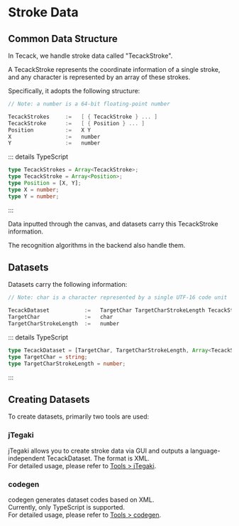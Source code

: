 # Stroke Data

## Common Data Structure

In Tecack, we handle stroke data called "TecackStroke".

A TecackStroke represents the coordinate information of a single stroke, and any character is represented by an array of these strokes.

Specifically, it adopts the following structure:

```go
// Note: a number is a 64-bit floating-point number

TecackStrokes     :=   [ { TecackStroke } ... ]
TecackStroke      :=   [ { Position } ... ]
Position          :=   X Y
X                 :=   number
Y                 :=   number

```

::: details TypeScript

```ts
type TecackStrokes = Array<TecackStroke>;
type TecackStroke = Array<Position>;
type Position = [X, Y];
type X = number;
type Y = number;
```

:::

Data inputted through the canvas, and datasets carry this TecackStroke information.

The recognition algorithms in the backend also handle them.

## Datasets

Datasets carry the following information:

```go
// Note: char is a character represented by a single UTF-16 code unit

TecackDataset           :=   TargetChar TargetCharStrokeLength TecackStrokes
TargetChar              :=   char
TargetCharStrokeLength  :=   number
```

::: details TypeScript

```ts
type TecackDataset = [TargetChar, TargetCharStrokeLength, Array<TecackStroke>];
type TargetChar = string;
type TargetCharStrokeLength = number;
```

:::

## Creating Datasets

To create datasets, primarily two tools are used:

### jTegaki

jTegaki allows you to create stroke data via GUI and outputs a language-independent TecackDataset. The format is XML.  
For detailed usage, please refer to [Tools > jTegaki](/tools/j-tegaki).

### codegen

codegen generates dataset codes based on XML.  
Currently, only TypeScript is supported.  
For detailed usage, please refer to [Tools > codegen](/tools/codegen).

